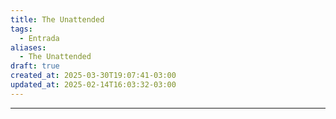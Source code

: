 ```yaml
---
title: The Unattended
tags:
  - Entrada
aliases:
  - The Unattended
draft: true
created_at: 2025-03-30T19:07:41-03:00
updated_at: 2025-02-14T16:03:32-03:00
---
```



---

